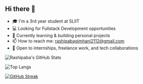 ## Hi there 👋

- 🎓 I'm a 3rd year student at SLIIT  
- 💻 Looking for Fullstack Development opportunities  
- 🌱 Currently learning & building personal projects  
- 📫 How to reach me: [rashipabagimhani2112@gmail.com](mailto:rashipabagimhani2112@gmail.com)  
- 🧠 Open to internships, freelance work, and tech collaborations  

![Rashipaba's GitHub Stats](https://github-readme-stats.vercel.app/api?username=moonlight2112&show_icons=true&theme=radical&cache_seconds=86400)

![Top Langs](https://github-readme-stats.vercel.app/api/top-langs/?username=moonlight2112&layout=compact&theme=radical)

[![GitHub Streak](https://github-readme-streak-stats.herokuapp.com?user=moonlight2112&theme=radical)](https://git.io/streak-stats)

<!--
**moonlight2112/moonlight2112** is a ✨ _special_ ✨ repository because its `README.md` (this file) appears on your GitHub profile.

Here are some ideas to get you started:

- 🔭 I’m currently working on ...
- 🌱 I’m currently learning ...
- 👯 I’m looking to collaborate on ...
- 🤔 I’m looking for help with ...
- 💬 Ask me about ...
- 📫 How to reach me: ...
- 😄 Pronouns: ...
- ⚡ Fun fact: ...
-->

